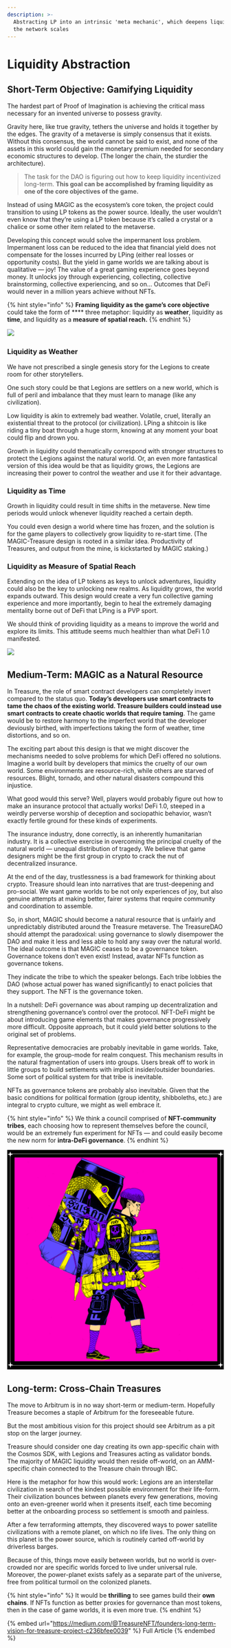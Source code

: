 ```yaml
---
description: >-
  Abstracting LP into an intrinsic 'meta mechanic', which deepens liquidity as
  the network scales
---
```


# Liquidity Abstraction

## Short-Term Objective: Gamifying Liquidity

The hardest part of Proof of Imagination is achieving the critical mass necessary for an invented universe to possess gravity.

Gravity here, like true gravity, tethers the universe and holds it together by the edges. The gravity of a metaverse is simply consensus that it exists. Without this consensus, the world cannot be said to exist, and none of the assets in this world could gain the monetary premium needed for secondary economic structures to develop. (The longer the chain, the sturdier the architecture).

> The task for the DAO is figuring out how to keep liquidity incentivized long-term. **This goal can be accomplished by framing liquidity as one of the core objectives of the game.**

Instead of using MAGIC as the ecosystem’s core token, the project could transition to using LP tokens as the power source. Ideally, the user wouldn’t even know that they’re using a LP token because it’s called a crystal or a chalice or some other item related to the metaverse.

Developing this concept would solve the impermanent loss problem. Impermanent loss can be reduced to the idea that financial yield does not compensate for the losses incurred by LPing (either real losses or opportunity costs). But the yield in game worlds we are talking about is qualitative — joy! The value of a great gaming experience goes beyond money. It unlocks joy through experiencing, collecting, collective brainstorming, collective experiencing, and so on… Outcomes that DeFi would never in a million years achieve without NFTs.

{% hint style="info" %}
**Framing liquidity as the game’s core objective** could take the form of **** three metaphor: liquidity as **weather**, liquidity as **time**, and liquidity as a **measure of spatial reach.**
{% endhint %}

![](../../.gitbook/assets/1\_kfeJ4Gm3zEZnofi7XQv\_Nw.png)

### Liquidity as Weather

We have not prescribed a single genesis story for the Legions to create room for other storytellers.

One such story could be that Legions are settlers on a new world, which is full of peril and imbalance that they must learn to manage (like any civilization).

Low liquidity is akin to extremely bad weather. Volatile, cruel, literally an existential threat to the protocol (or civilization). LPing a shitcoin is like riding a tiny boat through a huge storm, knowing at any moment your boat could flip and drown you.

Growth in liquidity could thematically correspond with stronger structures to protect the Legions against the natural world. Or, an even more fantastical version of this idea would be that as liquidity grows, the Legions are increasing their power to control the weather and use it for their advantage.

### Liquidity as Time

Growth in liquidity could result in time shifts in the metaverse. New time periods would unlock whenever liquidity reached a certain depth.

You could even design a world where time has frozen, and the solution is for the game players to collectively grow liquidity to re-start time. (The MAGIC-Treasure design is rooted in a similar idea. Productivity of Treasures, and output from the mine, is kickstarted by MAGIC staking.)

### Liquidity as Measure of Spatial Reach

Extending on the idea of LP tokens as keys to unlock adventures, liquidity could also be the key to unlocking new realms. As liquidity grows, the world expands outward. This design would create a very fun collective gaming experience and more importantly, begin to heal the extremely damaging mentality borne out of DeFi that LPing is a PVP sport.

We should think of providing liquidity as a means to improve the world and explore its limits. This attitude seems much healthier than what DeFi 1.0 manifested.

![](../../.gitbook/assets/1\_JowRpRgS42Zx8G8tql2Ocw.png)

## Medium-Term: MAGIC as a Natural Resource

In Treasure, the role of smart contract developers can completely invert compared to the status quo. **Today’s developers use smart contracts to tame the chaos of the existing world. Treasure builders could instead use smart contracts to create chaotic worlds that require taming**. The game would be to restore harmony to the imperfect world that the developer deviously birthed, with imperfections taking the form of weather, time distortions, and so on.

The exciting part about this design is that we might discover the mechanisms needed to solve problems for which DeFi offered no solutions. Imagine a world built by developers that mimics the cruelty of our own world. Some environments are resource-rich, while others are starved of resources. Blight, tornado, and other natural disasters compound this injustice.

What good would this serve? Well, players would probably figure out how to make an insurance protocol that actually works! DeFi 1.0, steeped in a weirdly perverse worship of deception and sociopathic behavior, wasn’t exactly fertile ground for these kinds of experiments.

The insurance industry, done correctly, is an inherently humanitarian industry. It is a collective exercise in overcoming the principal cruelty of the natural world — unequal distribution of tragedy. We believe that game designers might be the first group in crypto to crack the nut of decentralized insurance.

At the end of the day, trustlessness is a bad framework for thinking about crypto. Treasure should lean into narratives that are trust-deepening and pro-social. We want game worlds to be not only experiences of joy, but also genuine attempts at making better, fairer systems that require community and coordination to assemble.

So, in short, MAGIC should become a natural resource that is unfairly and unpredictably distributed around the Treasure metaverse. The TreasureDAO should attempt the paradoxical: using governance to slowly disempower the DAO and make it less and less able to hold any sway over the natural world. The ideal outcome is that MAGIC ceases to be a governance token. Governance tokens don’t even exist! Instead, avatar NFTs function as governance tokens.

They indicate the tribe to which the speaker belongs. Each tribe lobbies the DAO (whose actual power has waned significantly) to enact policies that they support. The NFT is the governance token.

In a nutshell: DeFi governance was about ramping up decentralization and strengthening governance’s control over the protocol. NFT-DeFi might be about introducing game elements that makes governance progressively more difficult. Opposite approach, but it could yield better solutions to the original set of problems.

Representative democracies are probably inevitable in game worlds. Take, for example, the group-mode for realm conquest. This mechanism results in the natural fragmentation of users into groups. Users break off to work in little groups to build settlements with implicit insider/outsider boundaries. Some sort of political system for that tribe is inevitable.

NFTs as governance tokens are probably also inevitable. Given that the basic conditions for political formation (group identity, shibboleths, etc.) are integral to crypto culture, we might as well embrace it.

{% hint style="info" %}
We think a council comprised of **NFT-community tribes**, each choosing how to represent themselves before the council, would be an extremely fun experiment for NFTs — and could easily become the new norm for **intra-DeFi governance**.
{% endhint %}

![](../../.gitbook/assets/Bombmaker.png)

## Long-term: Cross-Chain Treasures

The move to Arbitrum is in no way short-term or medium-term. Hopefully Treasure becomes a staple of Arbitrum for the foreseeable future.

But the most ambitious vision for this project should see Arbitrum as a pit stop on the larger journey.

Treasure should consider one day creating its own app-specific chain with the Cosmos SDK, with Legions and Treasures acting as validator bonds. The majority of MAGIC liquidity would then reside off-world, on an AMM-specific chain connected to the Treasure chain through IBC.

Here is the metaphor for how this would work: Legions are an interstellar civilization in search of the kindest possible environment for their life-form. Their civilization bounces between planets every few generations, moving onto an even-greener world when it presents itself, each time becoming better at the onboarding process so settlement is smooth and painless.

After a few terraforming attempts, they discovered ways to power satellite civilizations with a remote planet, on which no life lives. The only thing on this planet is the power source, which is routinely carted off-world by driverless barges.

Because of this, things move easily between worlds, but no world is over-crowded nor are specific worlds forced to live under universal rule. Moreover, the power-planet exists safely as a separate part of the universe, free from political turmoil on the colonized planets.

{% hint style="info" %}
It would be **thrilling** to see games build their **own chains**. If NFTs function as better proxies for governance than most tokens, then in the case of game worlds, it is even more true.
{% endhint %}

{% embed url="https://medium.com/@TreasureNFT/founders-long-term-vision-for-treasure-project-c236bfee0039" %}
Full Article
{% endembed %}
